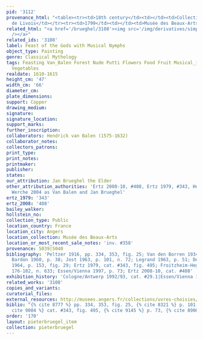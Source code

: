 ```yaml
---
pid: '3112'
provenance_html: "<table><tr><td>18th century</td><td></td><td>Collection of Marquis
  de Livois</td></tr><tr><td>1799</td><td></td><td>Musée des Beaux-Arts</td></tr></table>"
related_html: "<a href='/brueghel/3108'><img src='/img/derivatives/simple/3108/thumbnail.jpg'
  /></a>"
related_ids: '3108'
label: Feast of the Gods with Musical Nymphs
object_type: Painting
genre: Classical Mythology
tags: Feasting Van_Balen Forest Nude Putti Flowers Food Fruit Musical_instruments
  Vegetables
realdate: 1610-1615
height_cm: '47'
width_cm: '66'
diameter_cm:
plate_dimensions:
support: Copper
drawing_medium:
signature:
signature_location:
support_marks:
further_inscription:
collaborators: Hendrick van Balen (1575-1632)
collaborator_notes:
collectors_patrons:
print_type:
print_notes:
printmaker:
publisher:
states:
our_attribution: Jan Brueghel the Elder
other_attribution_authorities: 'Ertz 2008-10, #408, Ertz 1979, #343, Honig database,
  Werche 2004 as Van Balen and Jan Brueghel'
ertz_1979: '343'
ertz_2008: '408'
bailey_walker:
hollstein_no:
collection_type: Public
location_country: France
location_city: Angers
location_collection: Musée des Beaux-Arts
location_or_most_recent_sale_notes: 'inv. #358'
provenance: 5039|5040
bibliography: 'Peltzer 1916, pp. 334, 353, fig. 25; Van den Borren 1934, pp. 193-99;
  Bardon 1960, p. 38; Jost 1963, p. 101, n. 72; Legrand 1963, p. 51; De Mirimonde
  1964, p. 153, fig. 29; Ertz 1979, cat. #343, fig. 495; Froitzheim-Hegger 1993, pp.
  176-182, n. 633; Essen/Vienna 1997, p. 73; Ertz 2008-10, cat. #408'
exhibition_history: 'Cologne/Antwerp 1992/93, cat. #29.1|Essen/Vienna 1997, cat. #80'
related_works: '3108'
copies_and_variants:
curatorial_files:
external_resources: http://musees.angers.fr/collections/uvres-choisies/musee-des-beaux-arts/van-balen-le-banquet-des-dieux/index.html
biblio: "{% cite 8777 %} pp. 334, 353, fig. 25, {% cite 8321 %} p. 101, n. 72, {%
  cite 9004 %} cat. #343, fig. 495, {% cite 9145 %} p. 73, {% cite 8900 %} cat. #408"
order: '170'
layout: pieterbruegel_item
collection: pieterbruegel
---
```


